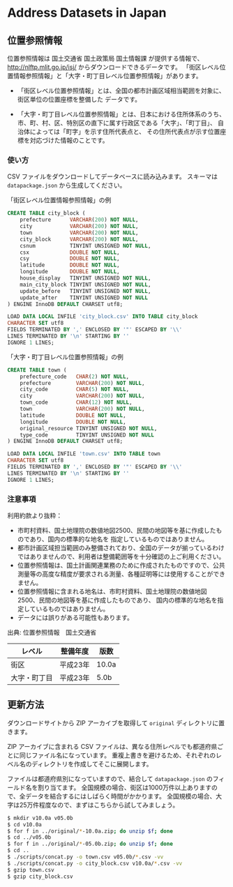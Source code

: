 # Address Datasets in Japan

## 位置参照情報

位置参照情報は 国土交通省 国土政策局 国土情報課 が提供する情報で、http://nlftp.mlit.go.jp/isj/ からダウンロードできるデータです。
「街区レベル位置情報参照情報」と「大字・町丁目レベル位置参照情報」があります。

* 「街区レベル位置参照情報」とは、全国の都市計画区域相当範囲を対象に、街区単位の位置座標を整備した データです。

* 「大字・町丁目レベル位置参照情報」とは、日本における住所体系のうち、
  市、町、村、区、特別区の直下に属す行政区である「大字」、「町丁目」、 自治体によっては「町字」を示す住所代表点と、
  その住所代表点が示す位置座標を対応づけた情報のことです。

### 使い方

CSV ファイルをダウンロードしてデータベースに読み込みます。
スキーマは `datapackage.json` から生成してください。

「街区レベル位置情報参照情報」の例

```sql
CREATE TABLE city_block (
    prefecture      VARCHAR(200) NOT NULL,
    city            VARCHAR(200) NOT NULL,
    town            VARCHAR(200) NOT NULL,
    city_block      VARCHAR(200) NOT NULL,
    csnum           TINYINT UNSIGNED NOT NULL,
    csx             DOUBLE NOT NULL,
    csy             DOUBLE NOT NULL,
    latitude        DOUBLE NOT NULL,
    longitude       DOUBLE NOT NULL,
    house_display   TINYINT UNSIGNED NOT NULL,
    main_city_block TINYINT UNSIGNED NOT NULL,
    update_before   TINYINT UNSIGNED NOT NULL,
    update_after    TINYINT UNSIGNED NOT NULL
) ENGINE InnoDB DEFAULT CHARSET utf8;

LOAD DATA LOCAL INFILE 'city_block.csv' INTO TABLE city_block
CHARACTER SET utf8
FIELDS TERMINATED BY ',' ENCLOSED BY '"' ESCAPED BY '\\'
LINES TERMINATED BY '\n' STARTING BY ''
IGNORE 1 LINES;
```

「大字・町丁目レベル位置参照情報」の例

```sql
CREATE TABLE town (
    prefecture_code   CHAR(2) NOT NULL,
    prefecture        VARCHAR(200) NOT NULL,
    city_code         CHAR(5) NOT NULL,
    city              VARCHAR(200) NOT NULL,
    town_code         CHAR(12) NOT NULL,
    town              VARCHAR(200) NOT NULL,
    latitude          DOUBLE NOT NULL,
    longitude         DOUBLE NOT NULL,
    original_resource TINYINT UNSIGNED NOT NULL,
    type_code         TINYINT UNSIGNED NOT NULL
) ENGINE InnoDB DEFAULT CHARSET utf8;

LOAD DATA LOCAL INFILE 'town.csv' INTO TABLE town
CHARACTER SET utf8
FIELDS TERMINATED BY ',' ENCLOSED BY '"' ESCAPED BY '\\'
LINES TERMINATED BY '\n' STARTING BY ''
IGNORE 1 LINES;
```

### 注意事項

利用約款より抜粋：

* 市町村資料、国土地理院の数値地図2500、民間の地図等を基に作成したものであり、国内の標準的な地名を 指定しているものではありません。
* 都市計画区域担当範囲のみ整備されており、全国のデータが揃っているわけではありませんので、利用者は整備範囲等を十分確認の上ご利用ください。
* 位置参照情報は、国土計画関連業務のために作成されたものですので、公共測量等の高度な精度が要求される測量、各種証明等には使用することができません。
* 位置参照情報に含まれる地名は、市町村資料、国土地理院の数値地図2500、民間の地図等を基に作成したものであり、
  国内の標準的な地名を指定しているものではありません。
* データには誤りがある可能性もあります。

出典: 位置参照情報　国土交通省

| レベル | 整備年度 | 版数 |
|-------|---------|------|
| 街区 | 平成23年 | 10.0a |
| 大字・町丁目 | 平成23年 | 5.0b |

更新方法
--------

ダウンロードサイトから ZIP アーカイブを取得して `original` ディレクトリに置きます。

ZIP アーカイブに含まれる CSV ファイルは、異なる住所レベルでも都道府県ごとに同じファイル名になっています。
重複上書きを避けるため、それぞれのレベル名のディレクトリを作成してそこに展開します。

ファイルは都道府県別になっていますので、結合して ``datapackage.json`` のフィールド名を割り当てます。
全国規模の場合、街区は1000万件以上ありますので、全データを結合するにはしばらく時間がかかります。
全国規模の場合、大字は25万件程度なので、まずはこちらから試してみましょう。

```bash
$ mkdir v10.0a v05.0b
$ cd v10.0a
$ for f in ../original/*-10.0a.zip; do unzip $f; done
$ cd ../v05.0b
$ for f in ../original/*-05.0b.zip; do unzip $f; done
$ cd ..
$ ./scripts/concat.py -o town.csv v05.0b/*.csv -vv
$ ./scripts/concat.py -o city_block.csv v10.0a/*.csv -vv
$ gzip town.csv
$ gzip city_block.csv
```
